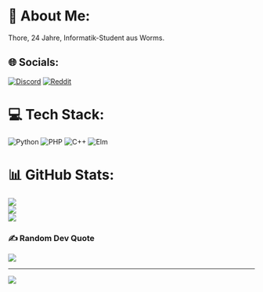# 💫 About Me:
Thore, 24 Jahre, Informatik-Student aus Worms. 


## 🌐 Socials:
[![Discord](https://img.shields.io/badge/Discord-%237289DA.svg?logo=discord&logoColor=white)](https://discord.gg/https://discord.gg/eq2z8vTC) [![Reddit](https://img.shields.io/badge/Reddit-%23FF4500.svg?logo=Reddit&logoColor=white)](https://reddit.com/user/-Thore) 

# 💻 Tech Stack:
![Python](https://img.shields.io/badge/python-3670A0?style=for-the-badge&logo=python&logoColor=ffdd54) ![PHP](https://img.shields.io/badge/php-%23777BB4.svg?style=for-the-badge&logo=php&logoColor=white) ![C++](https://img.shields.io/badge/c++-%2300599C.svg?style=for-the-badge&logo=c%2B%2B&logoColor=white) ![Elm](https://img.shields.io/badge/Elm-60B5CC?style=for-the-badge&logo=elm&logoColor=white)
# 📊 GitHub Stats:
![](https://github-readme-stats.vercel.app/api?username=ThoreEI&theme=dark&hide_border=true&include_all_commits=true&count_private=true)<br/>
![](https://github-readme-streak-stats.herokuapp.com/?user=ThoreEI&theme=dark&hide_border=true)<br/>
![](https://github-readme-stats.vercel.app/api/top-langs/?username=ThoreEI&theme=dark&hide_border=true&include_all_commits=true&count_private=true&layout=compact)

### ✍️ Random Dev Quote
![](https://quotes-github-readme.vercel.app/api?type=vetical&theme=radical)

---
[![](https://visitcount.itsvg.in/api?id=ThoreEI&icon=0&color=0)](https://visitcount.itsvg.in)

<!-- Proudly created with GPRM ( https://gprm.itsvg.in ) -->
